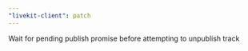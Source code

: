 ```yaml
---
"livekit-client": patch
---
```


Wait for pending publish promise before attempting to unpublish track
